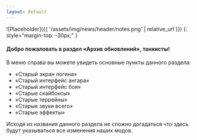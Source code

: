 ```yaml
---
layout: default
---
```


![Placeholder]({{ '/assets/img/news/header/notes.png' | relative_url }})
{: style="margin-top: -30px;" }

#### Добро пожаловать в раздел «Архив обновлений», танкисты!

В меню справа вы можете увидеть основные пункты данного раздела: 
- «Старый экран логина»
- «Старый интерфейс ангара»
- «Старый интерфейс боя»
- «Старые скайбоксы»
- «Старые террейны»
- «Старые звуки всего»
- «Старые эффекты»

Исходя из названия данного раздела не сложно догадаться что здесь будут указываться все изменения наших модов.